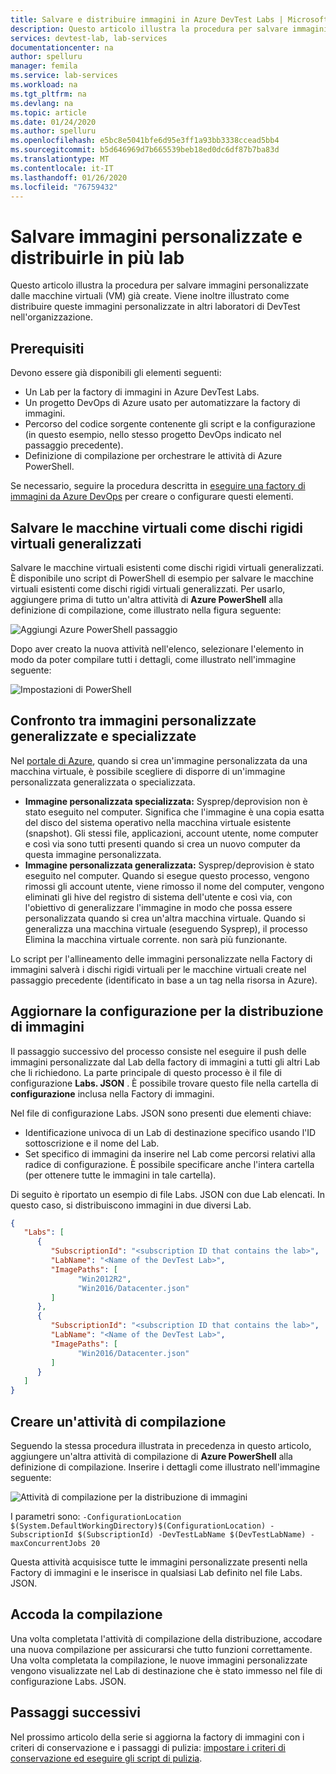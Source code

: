 ```yaml
---
title: Salvare e distribuire immagini in Azure DevTest Labs | Microsoft Docs
description: Questo articolo illustra la procedura per salvare immagini personalizzate dalle macchine virtuali (VM) già create in Azure DevTest Labs.
services: devtest-lab, lab-services
documentationcenter: na
author: spelluru
manager: femila
ms.service: lab-services
ms.workload: na
ms.tgt_pltfrm: na
ms.devlang: na
ms.topic: article
ms.date: 01/24/2020
ms.author: spelluru
ms.openlocfilehash: e5bc8e5041bfe6d95e3ff1a93bb3338ccead5bb4
ms.sourcegitcommit: b5d646969d7b665539beb18ed0dc6df87b7ba83d
ms.translationtype: MT
ms.contentlocale: it-IT
ms.lasthandoff: 01/26/2020
ms.locfileid: "76759432"
---
```

# <a name="save-custom-images-and-distribute-to-multiple-labs"></a>Salvare immagini personalizzate e distribuirle in più lab
Questo articolo illustra la procedura per salvare immagini personalizzate dalle macchine virtuali (VM) già create. Viene inoltre illustrato come distribuire queste immagini personalizzate in altri laboratori di DevTest nell'organizzazione.

## <a name="prerequisites"></a>Prerequisiti
Devono essere già disponibili gli elementi seguenti:

- Un Lab per la factory di immagini in Azure DevTest Labs.
- Un progetto DevOps di Azure usato per automatizzare la factory di immagini.
- Percorso del codice sorgente contenente gli script e la configurazione (in questo esempio, nello stesso progetto DevOps indicato nel passaggio precedente).
- Definizione di compilazione per orchestrare le attività di Azure PowerShell.

Se necessario, seguire la procedura descritta in [eseguire una factory di immagini da Azure DevOps](image-factory-set-up-devops-lab.md) per creare o configurare questi elementi. 

## <a name="save-vms-as-generalized-vhds"></a>Salvare le macchine virtuali come dischi rigidi virtuali generalizzati
Salvare le macchine virtuali esistenti come dischi rigidi virtuali generalizzati.  È disponibile uno script di PowerShell di esempio per salvare le macchine virtuali esistenti come dischi rigidi virtuali generalizzati. Per usarlo, aggiungere prima di tutto un'altra attività di **Azure PowerShell** alla definizione di compilazione, come illustrato nella figura seguente:

![Aggiungi Azure PowerShell passaggio](./media/save-distribute-custom-images/powershell-step.png)

Dopo aver creato la nuova attività nell'elenco, selezionare l'elemento in modo da poter compilare tutti i dettagli, come illustrato nell'immagine seguente: 

![Impostazioni di PowerShell](./media/save-distribute-custom-images/powershell-settings.png)


## <a name="generalized-vs-specialized-custom-images"></a>Confronto tra immagini personalizzate generalizzate e specializzate
Nel [portale di Azure](https://portal.azure.com), quando si crea un'immagine personalizzata da una macchina virtuale, è possibile scegliere di disporre di un'immagine personalizzata generalizzata o specializzata.

- **Immagine personalizzata specializzata:** Sysprep/deprovision non è stato eseguito nel computer. Significa che l'immagine è una copia esatta del disco del sistema operativo nella macchina virtuale esistente (snapshot).  Gli stessi file, applicazioni, account utente, nome computer e così via sono tutti presenti quando si crea un nuovo computer da questa immagine personalizzata.
- **Immagine personalizzata generalizzata:** Sysprep/deprovision è stato eseguito nel computer.  Quando si esegue questo processo, vengono rimossi gli account utente, viene rimosso il nome del computer, vengono eliminati gli hive del registro di sistema dell'utente e così via, con l'obiettivo di generalizzare l'immagine in modo che possa essere personalizzata quando si crea un'altra macchina virtuale.  Quando si generalizza una macchina virtuale (eseguendo Sysprep), il processo Elimina la macchina virtuale corrente. non sarà più funzionante.

Lo script per l'allineamento delle immagini personalizzate nella Factory di immagini salverà i dischi rigidi virtuali per le macchine virtuali create nel passaggio precedente (identificato in base a un tag nella risorsa in Azure).

## <a name="update-configuration-for-distributing-images"></a>Aggiornare la configurazione per la distribuzione di immagini
Il passaggio successivo del processo consiste nel eseguire il push delle immagini personalizzate dal Lab della factory di immagini a tutti gli altri Lab che li richiedono. La parte principale di questo processo è il file di configurazione **Labs. JSON** . È possibile trovare questo file nella cartella di **configurazione** inclusa nella Factory di immagini.

Nel file di configurazione Labs. JSON sono presenti due elementi chiave:

- Identificazione univoca di un Lab di destinazione specifico usando l'ID sottoscrizione e il nome del Lab.
- Set specifico di immagini da inserire nel Lab come percorsi relativi alla radice di configurazione. È possibile specificare anche l'intera cartella (per ottenere tutte le immagini in tale cartella).

Di seguito è riportato un esempio di file Labs. JSON con due Lab elencati. In questo caso, si distribuiscono immagini in due diversi Lab.

```json
{
   "Labs": [
      {
         "SubscriptionId": "<subscription ID that contains the lab>",
         "LabName": "<Name of the DevTest Lab>",
         "ImagePaths": [
               "Win2012R2",
               "Win2016/Datacenter.json"
         ]
      },
      {
         "SubscriptionId": "<subscription ID that contains the lab>",
         "LabName": "<Name of the DevTest Lab>",
         "ImagePaths": [
               "Win2016/Datacenter.json"
         ]
      }
   ]
}
```

## <a name="create-a-build-task"></a>Creare un'attività di compilazione
Seguendo la stessa procedura illustrata in precedenza in questo articolo, aggiungere un'altra attività di compilazione di **Azure PowerShell** alla definizione di compilazione. Inserire i dettagli come illustrato nell'immagine seguente: 

![Attività di compilazione per la distribuzione di immagini](./media/save-distribute-custom-images/second-build-task-powershell.png)

I parametri sono: `-ConfigurationLocation $(System.DefaultWorkingDirectory)$(ConfigurationLocation) -SubscriptionId $(SubscriptionId) -DevTestLabName $(DevTestLabName) -maxConcurrentJobs 20`

Questa attività acquisisce tutte le immagini personalizzate presenti nella Factory di immagini e le inserisce in qualsiasi Lab definito nel file Labs. JSON.

## <a name="queue-the-build"></a>Accoda la compilazione
Una volta completata l'attività di compilazione della distribuzione, accodare una nuova compilazione per assicurarsi che tutto funzioni correttamente. Una volta completata la compilazione, le nuove immagini personalizzate vengono visualizzate nel Lab di destinazione che è stato immesso nel file di configurazione Labs. JSON.

## <a name="next-steps"></a>Passaggi successivi
Nel prossimo articolo della serie si aggiorna la factory di immagini con i criteri di conservazione e i passaggi di pulizia: [impostare i criteri di conservazione ed eseguire gli script di pulizia](image-factory-set-retention-policy-cleanup.md).
